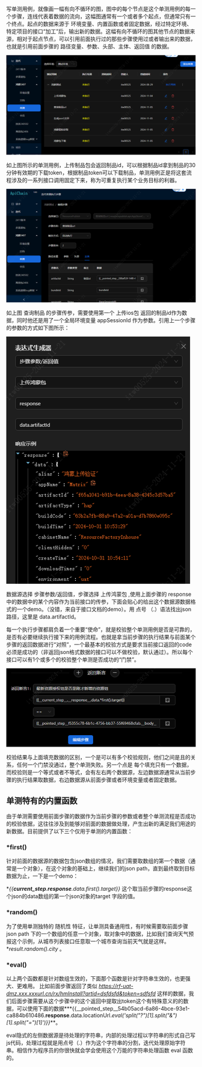 写单测用例，就像画一幅有向不循环的图，图中的每个节点是这个单测用例的每一个步骤，连线代表着数据的流向，这幅图通常有一个或者多个起点，但通常只有一个终点。起点的数据来源于 环境变量、内置函数或者固定数据，经过特定环境、特定项目的接口“加工”后，输出新的数据。这幅有向不循环的图其他节点的数据来源，相对于起点节点，可以引用前面执行过的那些步骤使用过或者输出来的数据，也就是引用前面步骤的 路径变量、参数、头部、主体、返回值 的数据。

![Snipaste_2024-11-21_16-37-50.png](https://raw.githubusercontent.com/jiangliuer326442/ApiChain/refs/heads/main/doc/images/Snipaste_2024-11-21_16-37-50.png)

如上图所示的单测用例，上传制品包会返回制品id，可以根据制品id拿到制品的30分钟有效期的下载token，根据制品token可以下载制品，单测用例正是将这套流程涉及的一系列接口调用固定下来，称为可重复执行某个业务目标的利器。

![Snipaste_2024-11-21_16-49-42.png](https://raw.githubusercontent.com/jiangliuer326442/ApiChain/refs/heads/main/doc/images/Snipaste_2024-11-21_16-49-42.png)

如上图 查询制品 的步骤传参，需要使用第一个 上传ios包 返回的制品id作为数据，同时他还是用了一个全局环境变量 appSessionId 作为参数。引用上一个步骤的参数的方式如下图所示：

![Snipaste_2024-11-21_16-53-25.png](https://raw.githubusercontent.com/jiangliuer326442/ApiChain/refs/heads/main/doc/images/Snipaste_2024-11-21_16-53-25.png)

数据源选择 步骤参数/返回值，步骤选择 上传鸿蒙包 ,使用上面步骤的 response 中的数据中的某个内容作为当前接口的传参，下面会贴心的给出这个数据源数据格式的一个demo。（没错，来自于接口文档的demo）。用 点号 （.）语法找出json路径，这里是 data.artifactId。


每一个执行步骤都肩负着一个重要“使命”，就是校验整个单测用例是否是可靠的，是否有必要继续执行接下来的用例流程。也就是拿当前步骤的执行结果与前面某个步骤的返回数据进行“对照”，一个最基本的校验方式是要求当前接口返回的code必须是成功的（非返回json格式数据的接口可以不做校验，默认通过）。所以每个接口可以有1个或多个的校验整个单测是否成功的“门禁”。

![Snipaste_2024-11-21_17-01-31.png](https://raw.githubusercontent.com/jiangliuer326442/ApiChain/refs/heads/main/doc/images/Snipaste_2024-11-21_17-01-31.png)

校验结果与上面填充数据的区别，一个是可以有多个校验规则，他们之间是且的关系，任何一个门禁没通过，整个单测失败。另一个点是 每个填充只有一个数据，而校验则是一个等式或者不等式，会有左右两个数据源，左边数据源通常从当前步骤的执行结果取数据，右边数据源从前面步骤或者环境变量或者固定数据。

## 单测特有的内置函数

由于单测需要使用前面步骤的数据作为当前步骤的参数或者整个单测流程是否成功的校验依据，这往往涉及到能够对前面的数据做处理，产生出新的满足我们用途的新数据。目前提供了以下三个仅用于单测的内置函数：

### *first()

针对前面的数据源的数据包含json数组的情况，我们需要取数组的第一个数据（通常是一个对象），在这个对象的基础上，继续我们的json path，直到最终取到目标数据为止，一下是一个demo：

**{{__current_step__.__response__.data.*first().target}}** 这个取当前步骤的response这个json的data数组的第一个json对象的target 字段的值。

### *random()

为了使用单测独特的 随机性 特征，让单测具备通用性，有时候需要取前面步骤 json path 下的一个数组的任意一个对象，取对象中的数据，比如我们查询天气预报这个示例，从城市列表接口任意取一个城市查询当前天气就是这样。**result.*random().city** 。

### *eval()

以上两个函数都是针对数组生效的，下面那个函数是针对字符串生效的，也更强大、更难用。 比如前面步骤返回了类似 *https://rf-uat-dmz.xxx.xxxurl.cn/rx/hmInstall?artid=dsfdsfd&token=sdfsfd* 这样的数据，我们后面步骤需要从这个步骤中的这个返回中提取出token这个有特殊意义的的数据，可以使用下面的数据***{{__pointed_step__54b05acd-6a86-4bce-93e1-ca884b610486.__response__.data.locationUrl.*eval('split("?")[1].split("&")[1].split("=")[1]')}}***。

eval隐式的左侧数据源是待处理的字符串，内部的处理过程以字符串的形式自己写js代码，处理过程就是用点号（.）作为这个字符串的分割，迭代处理原始字符串。相信作为程序员的你很快就会学会使用这个万能的字符串处理函数 eval 函数的。